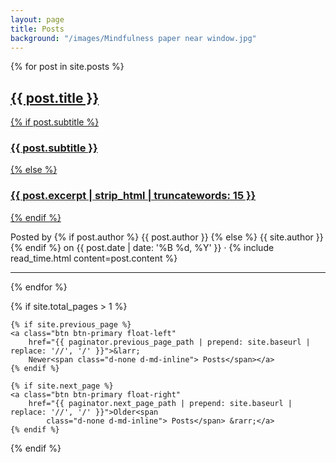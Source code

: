 ```yaml
---
layout: page
title: Posts
background: "/images/Mindfulness paper near window.jpg"
---
```


{% for post in site.posts %}

<article class="post-preview">
    <a href="{{ post.url | prepend: site.baseurl | replace: '//', '/' }}">
        <h2 class="post-title">{{ post.title }}</h2>
        {% if post.subtitle %}
        <h3 class="post-subtitle">{{ post.subtitle }}</h3>
        {% else %}
        <h3 class="post-subtitle">{{ post.excerpt | strip_html | truncatewords: 15 }}</h3>
        {% endif %}
    </a>
    <p class="post-meta">Posted by
        {% if post.author %}
        {{ post.author }}
        {% else %}
        {{ site.author }}
        {% endif %}
        on {{ post.date | date: '%B %d, %Y' }} &middot; {% include read_time.html content=post.content %}
    </p>
</article>

<hr>

{% endfor %}

<!-- Pager -->

{% if site.total_pages > 1 %}

<div class="clearfix">

    {% if site.previous_page %}
    <a class="btn btn-primary float-left"
        href="{{ paginator.previous_page_path | prepend: site.baseurl | replace: '//', '/' }}">&larr;
        Newer<span class="d-none d-md-inline"> Posts</span></a>
    {% endif %}

    {% if site.next_page %}
    <a class="btn btn-primary float-right"
        href="{{ paginator.next_page_path | prepend: site.baseurl | replace: '//', '/' }}">Older<span
            class="d-none d-md-inline"> Posts</span> &rarr;</a>
    {% endif %}

</div>

{% endif %}
